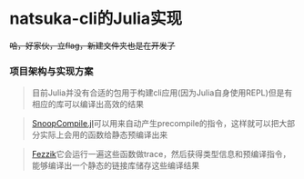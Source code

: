 # natsuka-cli的Julia实现
<del>哈，好家伙，立flag，新建文件夹也是在开发了</del>
### 项目架构与实现方案
> 目前Julia并没有合适的包用于构建cli应用(因为Julia自身使用REPL)但是有相应的库可以编译出高效的结果

> [SnoopCompile.jl](https://github.com/timholy/SnoopCompile.jl)可以用来自动产生precompile的指令，这样就可以把大部分实际上会用的函数给静态预编译出来

> [Fezzik](https://github.com/TsurHerman/Fezzik)它会运行一遍这些函数做trace，然后获得类型信息和预编译指令，能够编译出一个静态的链接库储存这些编译结果